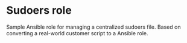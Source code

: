 # Sudoers role
Sample Ansible role for managing a centralized sudoers file.  Based on converting a real-world customer script to a Ansible role.